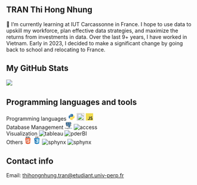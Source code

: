 ## TRAN Thi Hong Nhung
🌱 I’m currently learning at IUT Carcassonne in France. I hope to use data to upskill my workforce, plan effective data strategies, and maximize the returns from investments in data. Over the last 9+ years, I have worked in Vietnam. Early in 2023, I decided to make a significant change by going back to school and relocating to France. 

## My GitHub Stats
<img src="https://github-readme-stats.vercel.app/api/top-langs/?username=nhung16dec&layout=compact"/>

## Programming languages and tools
<p> 
Programming languages
<a style = "text-decoration: none" href="https://www.python.org" > 
  <img src="https://raw.githubusercontent.com/devicons/devicon/master/icons/python/python-original.svg" width="20" height="20"/> </a> 
<a style = "text-decoration: none" href="https://www.r-project.org" > 
  <img src="https://cdn.jsdelivr.net/gh/devicons/devicon@latest/icons/r/r-original.svg" width="20" height="20" /></a>
<a style = "text-decoration: none" href="https://developer.mozilla.org/en-US/docs/Web/JavaScript" > 
  <img src="https://raw.githubusercontent.com/devicons/devicon/master/icons/javascript/javascript-original.svg" width="20" height="20"/> </a> 
<br>
Database Management
<a href="https://www.postgresql.org" style = "text-decoration: none"> 
  <img src="https://raw.githubusercontent.com/devicons/devicon/master/icons/postgresql/postgresql-original-wordmark.svg" alt="postgresql" width="20" height="20"/> </a>
<a href="https://www.microsoft.com/microsoft-365/access" style = "text-decoration: none"> 
  <img src="https://www.liblogo.com/img-logo/mi285a2bb-microsoft-access-logo-access-logo-logos-microsoft-icon-free-download.png" alt="access" width="20" height="20"/> </a><br>
Visualization
<a href="https://public.tableau.com" style = "text-decoration: none">
  <img src="https://logos-world.net/wp-content/uploads/2021/10/Tableau-Symbol.png" alt="tableau" width="35" height="20"/> </a>  
<a href="https://app.powerbi.com/" style = "text-decoration: none">
  <img src="https://vectorified.com/image/power-bi-logo-vector-15.png" alt="pơerBI" width="18" height="20"/></a><br>
Others
<a href="https://www.w3.org/html/" style = "text-decoration: none"> 
  <img src="https://raw.githubusercontent.com/devicons/devicon/master/icons/html5/html5-original-wordmark.svg" alt="html5" width="20" height="20"/> </a>  
<a href="https://www.w3schools.com/css/" style = "text-decoration: none"> 
  <img src="https://raw.githubusercontent.com/devicons/devicon/master/icons/css3/css3-original-wordmark.svg" alt="css3" width="20" height="20"/> </a>
<a href="https://www.lesphinx-developpement.fr/" style = "text-decoration: none">
  <img src="https://play-lh.googleusercontent.com/D-Nqem1ScYE0ovfQ3-44BUxNRndwo7RA794KKgRvDIPbzNuLHRSDQcwU8mC4SgDxEvuO" alt="sphynx" width="17" height="17"/> </a>
<a href="https://www.arcgis.com/index.html" style = "text-decoration: none"> 
  <img src="https://www.icesi.edu.co/servicios/wp-content/uploads/2022/09/ArcGIS-logo.png" alt="sphynx" width="20" height="20"/> </a><br>

## Contact info
Email: thihongnhung.tran@etudiant.univ-perp.fr
<!---
nhung16dec/nhung16dec is a ✨ special ✨ repository because its `README.md` (this file) appears on your GitHub profile.
You can click the Preview link to take a look at your changes.
--->
